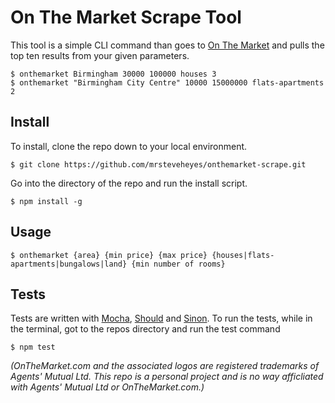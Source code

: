 # On The Market Scrape Tool

This tool is a simple CLI command than goes to [On The Market](http://onthemarket.com) and pulls the top ten results from your given parameters.

```
$ onthemarket Birmingham 30000 100000 houses 3
$ onthemarket "Birmingham City Centre" 10000 15000000 flats-apartments 2
```

## Install

To install, clone the repo down to your local environment.

```
$ git clone https://github.com/mrsteveheyes/onthemarket-scrape.git
```

Go into the directory of the repo and run the install script.

```
$ npm install -g
```

## Usage

```
$ onthemarket {area} {min price} {max price} {houses|flats-apartments|bungalows|land} {min number of rooms}
```

## Tests

Tests are written with [Mocha](http://mochajs.org), [Should](https://shouldjs.github.io) and [Sinon](http://sinonjs.org). To run the tests, while in the terminal, got to the repos directory and run the test command
 
```
$ npm test
```

_(OnTheMarket.com and the associated logos are registered trademarks of Agents' Mutual Ltd. This repo is a personal project and is no way afficliated with Agents' Mutual Ltd or OnTheMarket.com.)_ 
